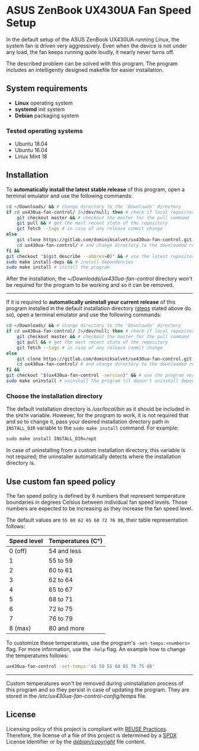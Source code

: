 # ASUS ZenBook UX430UA Fan Speed Setup

In the default setup of the ASUS ZenBook UX430UA running Linux, the system fan is driven very aggressively. Even when the device is not under any load, the fan keeps running quite loudly, it nearly never turns off.

The described problem can be solved with this program. The program includes an intelligently designed makefile for easier installation.

## System requirements

* **Linux** operating system
* **systemd** init system
* **Debian** packaging system

### Tested operating systems

* Ubuntu 18.04
* Ubuntu 16.04
* Linux Mint 18

## Installation

To **automatically install the latest stable release** of this program, open a terminal emulator and use the following commands:

```sh
cd ~/Downloads/ && # change directory to the 'Downloads' directory
if cd ux430ua-fan-control/ 2>/dev/null; then # check if local repository exists
    git checkout master && # checkout the master for the pull command
    git pull && # get the most recent state of the repository
    git fetch --tags # in case of any release commit change
else
    git clone https://gitlab.com/dominiksalvet/ux430ua-fan-control.git && # clone it
    cd ux430ua-fan-control/ # and change directory to the downloaded repository
fi &&
git checkout "$(git describe --abbrev=0)" && # use the latest repository tag
sudo make install-deps && # install dependencies
sudo make install # install the program
```

After the installation, the *~/Downloads/ux430ua-fan-control* directory won't be required for the program to be working and so it can be removed.

---

If it is required to **automatically uninstall your current release** of this program installed in the default installation directory ([steps](#installation) stated above do so), open a terminal emulator and use the following commands:

```sh
cd ~/Downloads/ && # change directory to the 'Downloads' directory
if cd ux430ua-fan-control/ 2>/dev/null; then # check if local repository exists
    git checkout master && # checkout the master for the pull command
    git pull && # get the most recent state of the repository
    git fetch --tags # in case of any release commit change
else
    git clone https://gitlab.com/dominiksalvet/ux430ua-fan-control.git && # clone it
    cd ux430ua-fan-control/ # and change directory to the downloaded repository
fi &&
git checkout "$(ux430ua-fan-control -version)" && # use the program version as a tag
sudo make uninstall # uninstall the program (it doesn't uninstall dependencies)
```

### Choose the installation directory

The default installation directory is */usr/local/bin* as it should be included in the `$PATH` variable. However, for the program to work, it is not required that and so to change it, pass your desired installation directory path in `INSTALL_DIR` variable to the `sudo make install` command. For example:

```sh
sudo make install INSTALL_DIR=/opt
```

In case of uninstalling from a custom installation directory, this variable is not required; the uninstaller automatically detects where the installation directory is.

## Use custom fan speed policy

The fan speed policy is defined by 8 numbers that represent temperature boundaries in degrees Celsius between individual fan speed levels. Those numbers are expected to be increasing as they increase the fan speed level.

The default values are `55 60 62 65 68 72 76 80`, their table representation follows:

| Speed level   | Temperatures (C°) |
| ------------- | ----------------- |
| 0 (off)       | 54 and less       |
| 1             | 55 to 59          |
| 2             | 60 to 61          |
| 3             | 62 to 64          |
| 4             | 65 to 67          |
| 5             | 68 to 71          |
| 6             | 72 to 75          |
| 7             | 76 to 79          |
| 8 (max)       | 80 and more       |

To customize these temperatures, use the program's `-set-temps:<numbers>` flag. For more information, use the `-help` flag. An example how to change the temperatures follows:

```sh
ux430ua-fan-control -set-temps:'45 50 55 60 65 70 75 80'
```

---

Custom temperatures won't be removed during uninstallation process of this program and so they persist in case of updating the program. They are stored in the */etc/ux430ua-fan-control-config/temps* file.

## License

Licensing policy of this project is compliant with [REUSE Practices](https://reuse.software/practices/2.0/). Therefore, the license of a file of this project is determined by a [SPDX](https://spdx.org/) License Identifier or by the [*debian/copyright*](debian/copyright) file content.

